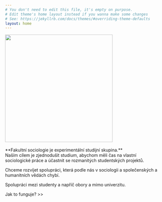 ```yaml
---
# You don't need to edit this file, it's empty on purpose.
# Edit theme's home layout instead if you wanna make some changes
# See: https://jekyllrb.com/docs/themes/#overriding-theme-defaults
layout: home
---
```


<img src="http://fakultnisociologie.cz/assets/title.png" width="350">
<br/>
<br/>
**Fakultní sociologie je experimentální studijní skupina.**
 <br/>
Naším cílem je zjednodušit studium, abychom měli čas na vlastní sociologické práce a účastnit se rozmanitých studentských projektů.
 
Chceme rozvíjet spolupráci, která podle nás v sociologii a společenských a humanitních vědách chybí.
 
Spolupráci mezi studenty a napříč obory a mimo univerzitu.
 
Jak to funguje? >>
